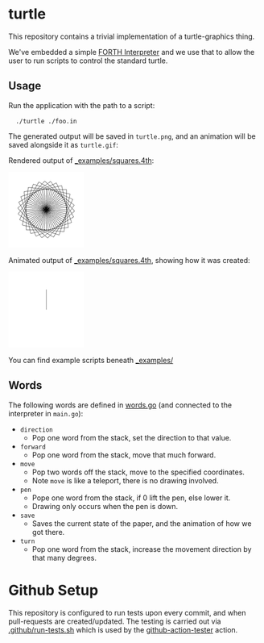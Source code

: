 # turtle

This repository contains a trivial implementation of a turtle-graphics
thing.

We've embedded a simple [FORTH Interpreter](https:/github.com/skx/foth) and
we use that to allow the user to run scripts to control the standard turtle.


## Usage

Run the application with the path to a script:

      ./turtle ./foo.in

The generated output will be saved in `turtle.png`, and an animation will be saved alongside it as `turtle.gif`:

Rendered output of [_examples/squares.4th](_examples/squares.4th):

![Result](turtle.png)

Animated output of [_examples/squares.4th](_examples/squares.4th), showing how it was created:

![Result Animated](turtle.gif)

You can find example scripts beneath [_examples/](_examples/)



## Words

The following words are defined in [words.go](words.go) (and connected to the interpreter in `main.go`):

* `direction`
  * Pop one word from the stack, set the direction to that value.
* `forward`
  * Pop one word from the stack, move that much forward.
* `move`
  * Pop two words off the stack, move to the specified coordinates.
  * Note `move` is like a teleport, there is no drawing involved.
* `pen`
  * Pope one word from the stack, if 0 lift the pen, else lower it.
  * Drawing only occurs when the pen is down.
* `save`
  * Saves the current state of the paper, and the animation of how we got there.
* `turn`
  * Pop one word from the stack, increase the movement direction by that many degrees.


# Github Setup

This repository is configured to run tests upon every commit, and when pull-requests are created/updated.  The testing is carried out via [.github/run-tests.sh](.github/run-tests.sh) which is used by the [github-action-tester](https://github.com/skx/github-action-tester) action.
